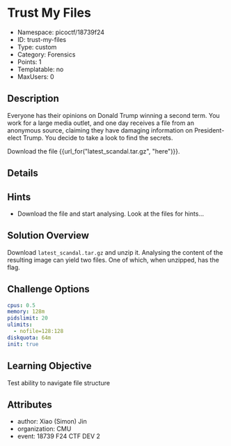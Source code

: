# Trust My Files

- Namespace: picoctf/18739f24
- ID: trust-my-files
- Type: custom
- Category: Forensics
- Points: 1
- Templatable: no
- MaxUsers: 0

## Description

Everyone has their opinions on Donald Trump winning a second term. You work for a large media outlet, and one day receives a file from an anonymous source, claiming they have damaging information on President-elect Trump. You decide to take a look to find the secrets.

Download the file {{url_for("latest_scandal.tar.gz", "here")}}.

## Details

## Hints

- Download the file and start analysing. Look at the files for hints...

## Solution Overview

Download `latest_scandal.tar.gz` and unzip it. Analysing the content of the resulting image can yield two files. One of which, when unzipped, has the flag.

## Challenge Options

```yaml
cpus: 0.5
memory: 128m
pidslimit: 20
ulimits:
  - nofile=128:128
diskquota: 64m
init: true
```

## Learning Objective

Test ability to navigate file structure

## Attributes

- author: Xiao (Simon) Jin
- organization: CMU
- event: 18739 F24 CTF DEV 2
